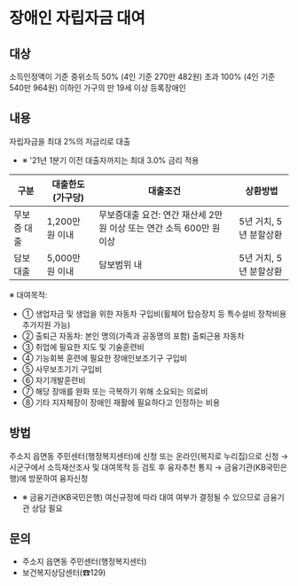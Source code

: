 # 장애인 자립자금 대여

## 대상
소득인정액이 기준 중위소득 50% (4인 기준 270만 482원) 초과 100% (4인 기준 540만 964원) 이하인 가구의 만 19세 이상 등록장애인

## 내용
자립자금을 최대 2%의 저금리로 대출
- ※ '21년 1분기 이전 대출자까지는 최대 3.0% 금리 적용

| 구분      | 대출한도(가구당) | 대출조건                                               | 상환방법               |
|-----------|------------------|--------------------------------------------------------|------------------------|
| 무보증 대출 | 1,200만 원 이내 | 무보증대출 요건: 연간 재산세 2만 원 이상 또는 연간 소득 600만 원 이상 | 5년 거치, 5년 분할상환 |
| 담보 대출  | 5,000만 원 이내  | 담보범위 내                                            |5년 거치, 5년 분할상환                        |

※ 대여목적:
  - ① 생업자금 및 생업을 위한 자동차 구입비(휠체어 탑승장치 등 특수설비 장착비용 추가지원 가능)
  - ② 출퇴근 자동차: 본인 명의(가족과 공동명의 포함) 출퇴근용 자동차
  - ③ 취업에 필요한 지도 및 기술훈련비
  - ④ 기능회복 훈련에 필요한 장애인보조기구 구입비
  - ⑤ 사무보조기기 구입비
  - ⑥ 자기개발훈련비
  - ⑦ 해당 장애를 완화 또는 극복하기 위해 소요되는 의료비
  - ⑧ 기타 지자체장이 장애인 재활에 필요하다고 인정하는 비용

## 방법
주소지 읍면동 주민센터(행정복지센터)에 신청 또는 온라인(복지로 누리집)으로 신청 → 시군구에서 소득재산조사 및 대여목적 등 검토 후 융자추천 통지 → 금융기관(KB국민은행)에 방문하여 융자신청
- ※ 금융기관(KB국민은행) 여신규정에 따라 대여 여부가 결정될 수 있으므로 금융기관 상담 필요

## 문의
- 주소지 읍면동 주민센터(행정복지센터)
- 보건복지상담센터(☎129)
